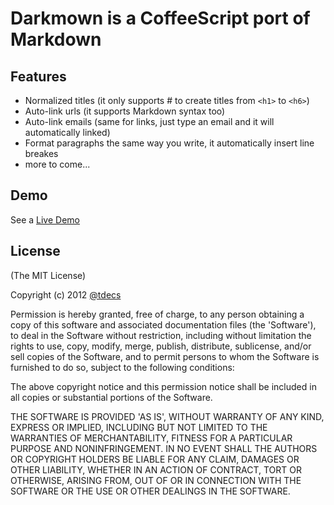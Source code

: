 # Darkmown is a CoffeeScript port of Markdown

## Features
- Normalized titles (it only supports # to create titles from `<h1>` to `<h6>`)
- Auto-link urls (it supports Markdown syntax too)
- Auto-link emails (same for links, just type an email and it will automatically linked)
- Format paragraphs the same way you write, it automatically insert line breakes
- more to come...

## Demo

See a [Live Demo](http://dciccale.github.com/darkmown/)

## License

(The MIT License)

Copyright (c) 2012 [@tdecs](http://twitter.com/tdecs)

Permission is hereby granted, free of charge, to any person obtaining
a copy of this software and associated documentation files (the
'Software'), to deal in the Software without restriction, including
without limitation the rights to use, copy, modify, merge, publish,
distribute, sublicense, and/or sell copies of the Software, and to
permit persons to whom the Software is furnished to do so, subject to
the following conditions:

The above copyright notice and this permission notice shall be
included in all copies or substantial portions of the Software.

THE SOFTWARE IS PROVIDED 'AS IS', WITHOUT WARRANTY OF ANY KIND,
EXPRESS OR IMPLIED, INCLUDING BUT NOT LIMITED TO THE WARRANTIES OF
MERCHANTABILITY, FITNESS FOR A PARTICULAR PURPOSE AND NONINFRINGEMENT.
IN NO EVENT SHALL THE AUTHORS OR COPYRIGHT HOLDERS BE LIABLE FOR ANY
CLAIM, DAMAGES OR OTHER LIABILITY, WHETHER IN AN ACTION OF CONTRACT,
TORT OR OTHERWISE, ARISING FROM, OUT OF OR IN CONNECTION WITH THE
SOFTWARE OR THE USE OR OTHER DEALINGS IN THE SOFTWARE.